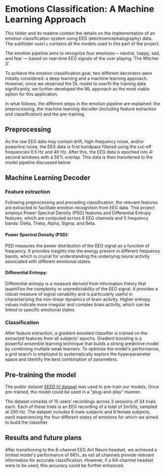 # Emotions Classification: A Machine Learning Approach

This folder and its readme  contain the details on the implementation of an emotion classification system using EEG (electroencephalography) data. The subfolder `models` contains all the models used in this part of the project.

The emotion pipeline aims to recognize four emotions— neutral, happy, sad, and fear — based on real-time EEG signals of the user playing 'The Witcher 3'.

To achieve the emotion classification goal, two different decorders were initially considered: a deep learning and a machine learning approach. However, since we observed the DL model to overfit the training data significantly, we further developed the ML approach as the most viable option for this application. 

In what follows, the different steps in the emotion pipeline are explained: the preprocessing, the machine learning decoder (including feature extraction and classification) and the pre-training.

## Preprocessing

As the raw EEG data may contain drift, high-frequency noise, and/or powerline noise, the EEG data is first bandpass filtered using the cut-off frequencies 0.5 Hz and 40 Hz. After this, the EEG data is epoched into 4-second windows with a 50% overlap. This data is then transferred to the model pipeline discussed below.

## Machine Learning Decoder

### Feature extraction
Following preprocessing and preceding classification, the relevant features are extracted to facilitate emotion recognition from EEG data. This project employs Power Spectral Density (PSD) features and Differential Entropy features, which are computed across 8 EEG channels and 5 frequency bands: Delta, Theta, Alpha, Sigma, and Beta.

#### Power Spectral Density (PSD): 
PSD measures the power distribution of the EEG signal as a function of frequency. It provides insights into the energy present in different frequency bands, which is crucial for understanding the underlying neural activity associated with different emotional states.

#### Differential Entropy: 
Differential entropy is a measure derived from information theory that quantifies the complexity or unpredictability of the EEG signal. It provides a robust measure of signal variability and is particularly useful in characterizing the non-linear dynamics of brain activity. Higher entropy values indicate more irregular and complex brain activity, which can be linked to specific emotional states.

### Classification
After feature extraction, a gradient-boosted classifier is trained on the extracted features from all subjects' epochs. Gradient boosting is a powerful ensemble learning technique that builds a strong predictive model by combining multiple weak learners. To optimize the model's performance, a grid search is employed to systematically explore the hyperparameter space and identify the best combination of parameters.

## Pre-training the model

The public dataset [SEED IV dataset](https://bcmi.sjtu.edu.cn/home/seed/seed-iv.html) was used to pre-train our models. Once pre-trained, the model could be used in a "plug-and-play" manner. 

The dataset consists of 15 users' recordings across 3 sessions of 24 trials each. Each of these trials is an EEG recording of a total of 2m50s, sampled at 200 Hz. The dataset includes 6 male subjects and 9 female subjects, each experiencing the four different states of emotions for which we aimed to build the classifier.


## Results and future plans
After transitioning to the 8-channel EEG Ant Neuro headset, we achieved a limited model's performance of 66%, as not all channels provide relevant information for accurate classification.  However, if a 64-channel headset were to be used, this accuracy could be further enhanced.






